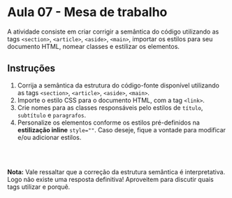 # Aula 07 - Mesa de trabalho

A atividade consiste em criar corrigir a semântica do código utilizando as tags `<section>`, `<article>`, `<aside>`, `<main>`, importar os estilos para seu documento HTML, nomear classes e estilizar os elementos.

## Instruções 

1. Corrija a semântica da estrutura do código-fonte disponível utilizando as tags `<section>`, `<article>`, `<aside>`, `<main>`.
2. Importe o estilo CSS para o documento HTML, com a tag `<link>`.
3. Crie nomes para as classes responsáveis pelo estilos de `título`, `subtítulo` e `paragrafos`.
4. Personalize os elementos conforme os estilos pré-definidos na **estilização inline** `style=""`. Caso deseje, fique a vontade para modificar e/ou adicionar estilos.

<br><br>

**Nota:** Vale ressaltar que a correção da estrutura semântica é interpretativa. Logo não existe uma resposta definitiva! Aproveitem para discutir quais tags utilizar e porquê.